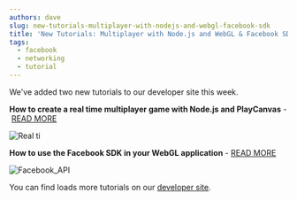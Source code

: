 ```yaml
---
authors: dave
slug: new-tutorials-multiplayer-with-nodejs-and-webgl-facebook-sdk
title: 'New Tutorials: Multiplayer with Node.js and WebGL & Facebook SDK'
tags:
  - facebook
  - networking
  - tutorial
---
```


We've added two new tutorials to our developer site this week.

**How to create a real time multiplayer game with Node.js and PlayCanvas** - [READ MORE](https://developer.playcanvas.com/tutorials/real-time-multiplayer/)

![Real ti](/img/multiplayer.gif)

**How to use the Facebook SDK in your WebGL application** - [READ MORE](https://developer.playcanvas.com/tutorials/facebook-api/)

![Facebook_API](/img/facebook-api.jpg)

You can find loads more tutorials on our [developer site](https://developer.playcanvas.com).
